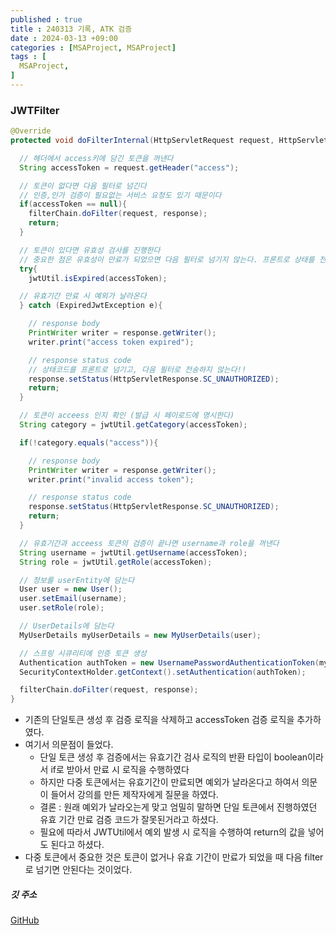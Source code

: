 ```yaml
---
published : true
title : 240313 기록, ATK 검증
date : 2024-03-13 +09:00
categories : [MSAProject, MSAProject]
tags : [
  MSAProject,
]
---
```

<!-- ![](/assets/img/Spring/aaaa.png){:style="border:1px solid #eaeaea; border-radius: 7px; padding: 0px;" } -->
<!-- ![](/assets/img/Security/1.png){:style="width:1000px"} -->

### JWTFilter

```java
@Override
protected void doFilterInternal(HttpServletRequest request, HttpServletResponse response, FilterChain filterChain) throws ServletException, IOException {

  // 헤더에서 access키에 담긴 토큰을 꺼낸다
  String accessToken = request.getHeader("access");

  // 토큰이 없다면 다음 필터로 넘긴다
  // 인증,인가 검증이 필요없는 서비스 요청도 있기 때문이다
  if(accessToken == null){
    filterChain.doFilter(request, response);
    return;
  }

  // 토큰이 있다면 유효성 검사를 진행한다
  // 중요한 점은 유효성이 만료가 되었으면 다음 필터로 넘기지 않는다. 프론트로 상태를 전달한다
  try{
    jwtUtil.isExpired(accessToken);

  // 유효기간 만료 시 예외가 날라온다
  } catch (ExpiredJwtException e){

    // response body
    PrintWriter writer = response.getWriter();
    writer.print("access token expired");

    // response status code
    // 상태코드를 프론트로 넘기고, 다음 필터로 전송하지 않는다!!
    response.setStatus(HttpServletResponse.SC_UNAUTHORIZED);
    return;
  }

  // 토큰이 acceess 인지 확인 (발급 시 페이로드에 명시한다)
  String category = jwtUtil.getCategory(accessToken);

  if(!category.equals("access")){

    // response body
    PrintWriter writer = response.getWriter();
    writer.print("invalid access token");

    // response status code
    response.setStatus(HttpServletResponse.SC_UNAUTHORIZED);
    return;
  }

  // 유효기간과 acceess 토큰의 검증이 끝나면 username과 role을 꺼낸다
  String username = jwtUtil.getUsername(accessToken);
  String role = jwtUtil.getRole(accessToken);

  // 정보를 userEntity에 담는다
  User user = new User();
  user.setEmail(username);
  user.setRole(role);

  // UserDetails에 담는다
  MyUserDetails myUserDetails = new MyUserDetails(user);

  // 스프링 시큐리티에 인증 토큰 생성
  Authentication authToken = new UsernamePasswordAuthenticationToken(myUserDetails, null, myUserDetails.getAuthorities());
  SecurityContextHolder.getContext().setAuthentication(authToken);

  filterChain.doFilter(request, response);
}
```

- 기존의 단일토큰 생성 후 검증 로직을 삭제하고 accessToken 검증 로직을 추가하였다.
- 여기서 의문점이 들었다. 
  - 단일 토큰 생성 후 검증에서는 유효기간 검사 로직의 반환 타입이 boolean이라서 if로 받아서 만료 시 로직을 수행하였다
  - 하지만 다중 토큰에서는 유효기간이 만료되면 예외가 날라온다고 하여서 의문이 들어서 강의를 만든 제작자에게 질문을 하였다.
  - 결론 : 원래 예외가 날라오는게 맞고 엄밀히 말하면 단일 토큰에서 진행하였던 유효 기간 만료 검증 코드가 잘못된거라고 하셨다.
  - 필요에 따라서 JWTUtil에서 예외 발생 시 로직을 수행하여 return의 값을 넣어도 된다고 하셨다.
- 다중 토큰에서 중요한 것은 토큰이 없거나 유효 기간이 만료가 되었을 때 다음 filter로 넘기면 안된다는 것이었다.


##### 깃 주소
<a href="https://github.com/JungWook87/MSAProject" target="_blank">GitHub</a>
